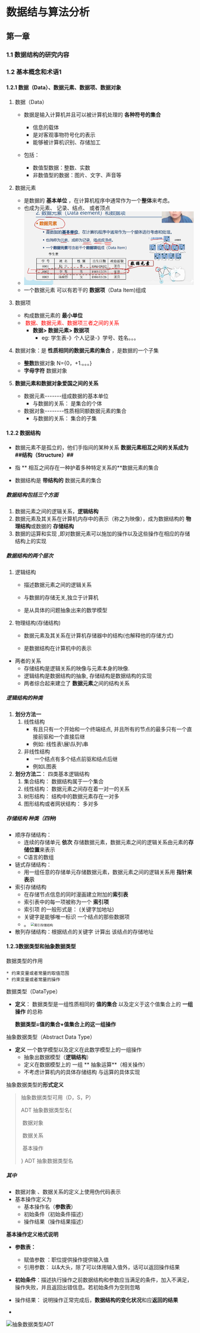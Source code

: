 # 													数据结与算法分析

## 第一章

### 1.1 数据结构的研究内容



### 1.2 基本概念和术语1

#### 1.2.1 数据（Data）、数据元素、数据项、数据对象

1. 数据（Data）	

   * 数据是输入计算机并且可以被计算机处理的 **各种符号的集合**
     * 信息的载体
     * 是对客观事物符号化的表示
     * 能够被计算机识别、存储加工

   * 包括：
     * 数值型数据：整数、实数
     * 非数值型的数据：图片、文字、声音等
2. 数据元素
   * 是数据的 **基本单位** ，在计算机程序中通常作为一个**整体**来考虑。
   * 也成为元素、 记录、结点、 或者顶点
   * ![数据元素](./asstes/Snipaste_2022-08-29_11-02-58.png)
   * 一个数据元素 可以有若干的 **数据项**（Data Item)组成
3. 数据项 
   * 构成数据元素的 **最小单位**
   * <font color="red"> 数据、数据元素、数据项三者之间的关系</font>
     * **数据> 数据元素> 数据项**  
       * eg: 学生表-》个人记录-》学号、姓名。。。
4. 数据对象：是 **性质相同的数据元素的集合** ，是数据的一个子集
   * **整数**数据对象 N={0，+1.。。。}
   * **字母字符** 数据对象
5. **数据元素和数据对象爱国之间的关系**
   * 数据元素-------组成数据的基本单位
     * 与数据的关系： 是集合的个体
   * 数据对象--------性质相同额数据元素的集合
     * 与数据的关系： 集合的子集

#### 1.2.2   数据结构

* 数据元素不是孤立的，他们手指间的某种关系 **数据元素相互之间的关系成为 ##结构（Structure）##**
* 指 ** 相互之间存在一种护着多种特定关系的**数据元素的集合

*  数据结构是 **带结构的** 数据元素的集合

##### 数据结构包括三个方面		

1. 数据元素之间的逻辑关系，**逻辑结构**
2. 数据元素及其关系在计算机内存中的表示（称之为映像），成为数据结构的 **物理结构**或数据的 **存储结构**
3. 数据的运算和实现 ,即对数据元素可以施加的操作以及这些操作在相应的存储结构上的实现

##### 数据结构的两个层次

1. 逻辑结构

   * 描述数据元素之间的逻辑关系

   * 与数据的存储无关,独立于计算机

   * 是从具体的问题抽象出来的数学模型

2. 物理结构(存储结构)

   * 数据元素及其关系在计算机存储器中的结构(也解释他的存储方式)

   * 是数据结构在计算机中的表示

* 两者的关系
  * 存储结构是逻辑关系的映像与元素本身的映像.
  * 逻辑结构是数据结构的抽象, 存储结构是数据结构的实现
  * 两者综合起来建立了 **数据元素**之间的结构关系

##### 逻辑结构的种类

1. **划分方法一**
   1. 线性结构
      * 有且只有一个开始和一个终端结点, 并且所有的节点的最多只有一个直接前驱和一个直接后继
      * 例如: 线性表\展\队列\串
   2. 非线性结构
      * ​	一个结点有多个结点前驱和结点后继
      * 例如L图表
2. **划分方法二**： 四类基本逻辑结构
   1. 集合结构： 数据结构属于一个集合
   1. 线性结构： 数据元素之间存在着一对一的关系
   1. 树形结构： 结构中的数据元素存在一对多
   1. 图形结构或者网状结构： 多对多



##### 存储结构 种类（四种)

* 顺序存储结构：
  * 连续的存储单元 **依次** 存储数据元素，数据元素之间的逻辑关系由元素的**存储位置**来表示
  * C语言的数组
* 链式存储结构：
  * 用一组任意的存储单元存储数据元素，数据元素之间的逻辑关系用 **指针来表示**
* 索引存储结构
  * 在存储节点信息的同时漫画建立附加的**索引表**
  * 索引表中的每一项被称为一个 **索引项**
  * 索引项 的一般形式是： (关键字加地址)
  * 关键字是能够唯一标识 一个结点的那些数据项
  * 。 <img src="D:\University\大二上\数据结构\asstes\Snipaste_2022-08-29_20-01-03索引存储结构.png" alt="索引存储结构" style="zoom:60%;" />
* 散列存储结构：根据结点的关键字 计算出 该结点的存储地址

#### 1.2.3数据类型和抽象数据类型

数据类型的作用

	* 约束变量或者常量的取值范围
	* 约束变量或者常量的操作

数据类型（DataType）

* **定义**： 数据类型是一组性质相同的 **值的集合** 以及定义于这个值集合上的 **一组操作** 的总称

  **数据类型=值的集合+值集合上的这一组操作**

抽象数据类型（Abstract Data Type）

* **定义**  	一个数学模型以及定义在此数学模型上的一组操作
  * 抽象出数据模型（**逻辑结构**）
  * 定义在数据模型上的 一组 ** 抽象运算**（相关操作）
  * 不考虑计算机内的具体存储结构 与运算的具体实现

抽象数据类型的**形式定义**

>抽象数据类型可用（D，S，P）
>
>ADT 抽象数据类型名{
>
>​	数据对象	
>
>​	数据关系
>
>​	基本操作
>
>} ADT 抽象数据类型名

##### 其中

* 数据对象 、数据关系的定义上使用伪代码表示
* 基本操作定义为
  * 基本操作名（**参数表**）
  * 初始条件（初始条件描述）
  * 操作结果（操作结果描述）

**基本操作定义格式说明**

* **参数表：**
  * 赋值参数  ：职位提供操作提供输入值
  * 引用参数： 以&大头，除了可以体用输入值外，话可以返回操作结果

* **初始条件**：描述执行操作之前数据结构和参数应当满足的条件，加入不满足，操作失败，并且返回出错信息。若初始条件为空则忽略
* 操作结果： 说明操作正常完成后，**数据结构的变化状况**和应**返回的结果**
* 

![抽象数据类型ADT](D:\University\大二上\数据结构\asstes\Snipaste_2022-08-29_21-03-59抽象数据类型定义实例.png)
